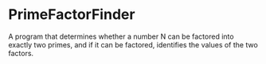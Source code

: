 # PrimeFactorFinder
A program that determines whether a number N can be factored into exactly two primes, and if it can be factored, identifies the values of the two factors.
